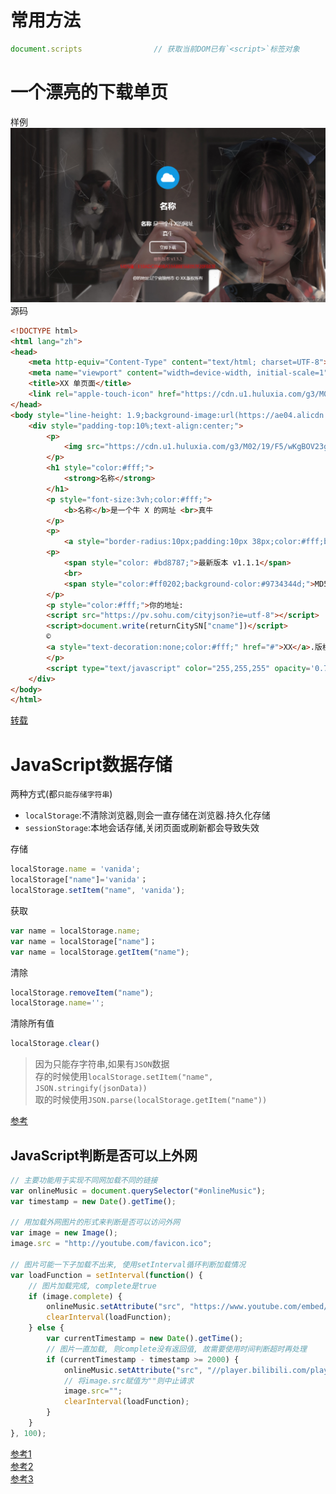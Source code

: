 # 常用方法
```javascript
document.scripts                // 获取当前DOM已有`<script>`标签对象
```

# 一个漂亮的下载单页
样例  
![图片](../images/e17fbd.png)  
源码  

```html
<!DOCTYPE html>
<html lang="zh">
<head>
	<meta http-equiv="Content-Type" content="text/html; charset=UTF-8">
	<meta name="viewport" content="width=device-width, initial-scale=1" />
	<title>XX 单页面</title>
	<link rel="apple-touch-icon" href="https://cdn.u1.huluxia.com/g3/M02/19/F5/wKgBOV23guqAIvy8AAAlSkLYaV8350.png">
</head>
<body style="line-height: 1.9;background-image:url(https://ae04.alicdn.com/kf/U754455a2964d4bc2b409d068186665cfy.jpeg);">
	<div style="padding-top:10%;text-align:center;">
		<p>
			<img src="https://cdn.u1.huluxia.com/g3/M02/19/F5/wKgBOV23guqAIvy8AAAlSkLYaV8350.png" width="100">
		</p>
		<h1 style="color:#fff;">
			<strong>名称</strong>
		</h1>
		<p style="font-size:3vh;color:#fff;">
			<b>名称</b>是一个牛 X 的网址 <br>真牛
		</p>
		<p>
			<a style="border-radius:10px;padding:10px 38px;color:#fff;border-style:solid;text-decoration:none;" href="https://cdn.mom1.cn/wordpress/wordpress.zip">立即下载</a>
		<p>
			<span style="color: #bd8787;">最新版本 v1.1.1</span>
			<br>
			<span style="color:#ff0202;background-color:#9734344d;">MD5 值：E10ADC3949BA59ABBE56E057F20F883E</span>
		</p>
		<p style="color:#fff;">你的地址:
		<script src="https://pv.sohu.com/cityjson?ie=utf-8"></script>
		<script>document.write(returnCitySN["cname"])</script>  
		© 
		<a style="text-decoration:none;color:#fff;" href="#">XX</a>.版权所有
		</p>
		<script type="text/javascript" color="255,255,255" opacity='0.7' zIndex="-2" count="200" src="https://cdn.bootcss.com/canvas-nest.js/1.0.0/canvas-nest.min.js"></script>
	</div>
</body>
</html>
```

[转载](https://blog.kieng.cn/1798.html)

# JavaScript数据存储
两种方式(都`只能存储字符串`)
* `localStorage`:不清除浏览器,则会一直存储在浏览器.持久化存储
* `sessionStorage`:本地会话存储,关闭页面或刷新都会导致失效

存储
```javascript
localStorage.name = 'vanida';
localStorage["name"]='vanida'； 
localStorage.setItem("name", 'vanida'); 
```
获取
```javascript
var name = localStorage.name;
var name = localStorage["name"]； 
var name = localStorage.getItem("name");
```
清除
```javascript
localStorage.removeItem("name");
localStorage.name='';
```
清除所有值
```javascript
localStorage.clear() 
```
> 因为只能存字符串,如果有`JSON`数据  
> 存的时候使用`localStorage.setItem("name", JSON.stringify(jsonData))`  
> 取的时候使用`JSON.parse(localStorage.getItem("name"))`

[参考](https://www.cnblogs.com/wuweb/p/7846752.html)

## JavaScript判断是否可以上外网
```javascript
// 主要功能用于实现不同网加载不同的链接
var onlineMusic = document.querySelector("#onlineMusic");
var timestamp = new Date().getTime();

// 用加载外网图片的形式来判断是否可以访问外网
var image = new Image();
image.src = "http://youtube.com/favicon.ico";

// 图片可能一下子加载不出来, 使用setInterval循环判断加载情况
var loadFunction = setInterval(function() {
	// 图片加载完成, complete是true
	if (image.complete) {
		onlineMusic.setAttribute("src", "https://www.youtube.com/embed/5qap5aO4i9A");
		clearInterval(loadFunction);
	} else { 
		var currentTimestamp = new Date().getTime();
		// 图片一直加载, 则complete没有返回值, 故需要使用时间判断超时再处理
		if (currentTimestamp - timestamp >= 2000) {
			onlineMusic.setAttribute("src", "//player.bilibili.com/player.html?aid=285319271&bvid=BV13f4y1S7zq&cid=178189768&page=1");
			// 将image.src赋值为""则中止请求
			image.src="";
			clearInterval(loadFunction);
		}
	}
}, 100);
```
[参考1](https://juejin.cn/post/6844903773844799502)  
[参考2](https://segmentfault.com/q/1010000039824524)  
[参考3](https://blog.csdn.net/ZLJ925/article/details/77917190)
